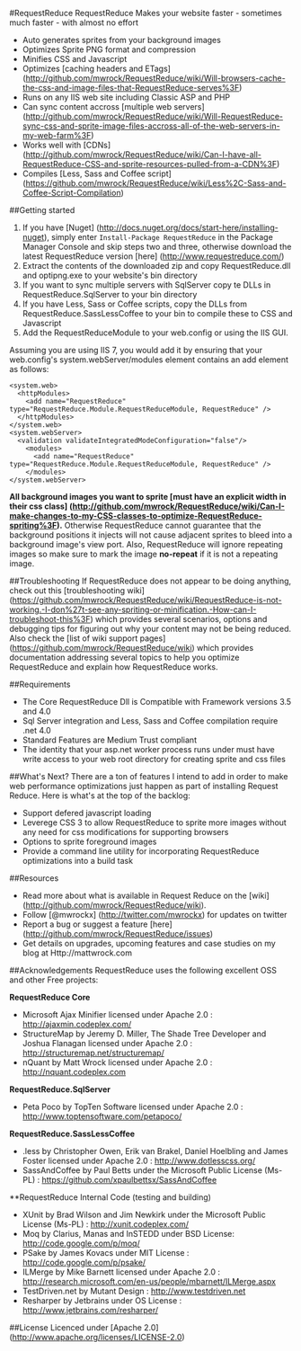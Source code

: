 #RequestReduce
RequestReduce Makes your website faster - sometimes much faster - with almost no effort

* Auto generates sprites from your background images
* Optimizes Sprite PNG format and compression
* Minifies CSS and Javascript
* Optimizes [caching headers and ETags] (http://github.com/mwrock/RequestReduce/wiki/Will-browsers-cache-the-css-and-image-files-that-RequestReduce-serves%3F)
* Runs on any IIS web site including Classic ASP and PHP
* Can sync content accross [multiple web servers] (http://github.com/mwrock/RequestReduce/wiki/Will-RequestReduce-sync-css-and-sprite-image-files-accross-all-of-the-web-servers-in-my-web-farm%3F)
* Works well with [CDNs] (http://github.com/mwrock/RequestReduce/wiki/Can-I-have-all-RequestReduce-CSS-and-sprite-resources-pulled-from-a-CDN%3F)
* Compiles [Less, Sass and Coffee script] (https://github.com/mwrock/RequestReduce/wiki/Less%2C-Sass-and-Coffee-Script-Compilation)

##Getting started
1. If you have [Nuget] (http://docs.nuget.org/docs/start-here/installing-nuget), simply enter `Install-Package RequestReduce` in the Package Manager Console and skip steps two and three, otherwise download the latest RequestReduce version [here] (http://www.requestreduce.com/)
2. Extract the contents of the downloaded zip and copy RequestReduce.dll and optipng.exe to your website's bin directory
3. If you want to sync multiple servers with SqlServer copy te DLLs in RequestReduce.SqlServer to your bin directory
4. If you have Less, Sass or Coffee scripts, copy the DLLs from RequestReduce.SassLessCoffee to your bin to compile these to CSS and Javascript
5. Add the RequestReduceModule to your web.config or using the IIS GUI. 

Assuming you are using IIS 7, you would add it by ensuring that your web.config's system.webServer/modules element contains an add element as follows:

    <system.web>
      <httpModules>
        <add name="RequestReduce" type="RequestReduce.Module.RequestReduceModule, RequestReduce" />
      </httpModules>
    </system.web>
    <system.webServer>
      <validation validateIntegratedModeConfiguration="false"/>  
		<modules>
          <add name="RequestReduce" type="RequestReduce.Module.RequestReduceModule, RequestReduce" />
		</modules>
	</system.webServer>

**All background images you want to sprite [must have an explicit width in their css class] (http://github.com/mwrock/RequestReduce/wiki/Can-I-make-changes-to-my-CSS-classes-to-optimize-RequestReduce-spriting%3F).** Otherwise RequestReduce cannot guarantee that the background positions it injects will not cause adjacent sprites to bleed into a background image's view port. Also, RequestReduce will ignore repeating images so make sure to mark the image **no-repeat** if it is not a repeating image.

##Troubleshooting
If RequestReduce does not appear to be doing anything, check out this [troubleshooting wiki] (https://github.com/mwrock/RequestReduce/wiki/RequestReduce-is-not-working.-I-don%27t-see-any-spriting-or-minification.-How-can-I-troubleshoot-this%3F) which provides several scenarios, options and debugging tips for figuring out why your content may not be being reduced. Also check the [list of wiki support pages] (https://github.com/mwrock/RequestReduce/wiki) which provides documentation addressing several topics to help you optimize RequestReduce and explain how RequestReduce works.

##Requirements
* The Core RequestReduce Dll is Compatible with Framework versions 3.5 and 4.0
* Sql Server integration and Less, Sass and Coffee compilation require .net 4.0
* Standard Features are Medium Trust compliant
* The identity that your asp.net worker process runs under must have write access to your web root directory for creating sprite and css files

##What's Next?
There are a ton of features I intend to add in order to make web performance optimizations just happen as part of installing Request Reduce. Here is what's at the top of the backlog:

* Support defered javascript loading
* Leverege CSS 3 to allow RequestReduce to sprite more images without any need for css modifications for supporting browsers
* Options to sprite foreground images
* Provide a command line utility for incorporating RequestReduce optimizations into a build task

##Resources
* Read more about what is available in Request Reduce on the [wiki] (http://github.com/mwrock/RequestReduce/wiki).
* Follow [@mwrockx] (http://twitter.com/mwrockx) for updates on twitter
* Report a bug or suggest a feature [here] (http://github.com/mwrock/RequestReduce/issues)
* Get details on upgrades, upcoming features and case studies on my blog at Http://mattwrock.com

##Acknowledgements
RequestReduce uses the following excellent OSS and other Free projects:

**RequestReduce Core**
* Microsoft Ajax Minifier licensed under Apache 2.0 : http://ajaxmin.codeplex.com/
* StructureMap by Jeremy D. Miller, The Shade Tree Developer and Joshua Flanagan licensed under Apache 2.0 : http://structuremap.net/structuremap/
* nQuant by Matt Wrock licensed under Apache 2.0 : http://nquant.codeplex.com

**RequestReduce.SqlServer**
* Peta Poco by TopTen Software licensed under Apache 2.0 : http://www.toptensoftware.com/petapoco/

**RequestReduce.SassLessCoffee**
* .less by Christopher Owen, Erik van Brakel, Daniel Hoelbling and James Foster licensed under Apache 2.0 : http://www.dotlesscss.org/
* SassAndCoffee by Paul Betts under the Microsoft Public License (Ms-PL) : https://github.com/xpaulbettsx/SassAndCoffee

**RequestReduce Internal Code (testing and building)
* XUnit by Brad Wilson and Jim Newkirk under the Microsoft Public License (Ms-PL) : http://xunit.codeplex.com/
* Moq by Clarius, Manas and InSTEDD under BSD License: http://code.google.com/p/moq/
* PSake by James Kovacs under MIT License : http://code.google.com/p/psake/
* ILMerge by Mike Barnett licensed under Apache 2.0 : http://research.microsoft.com/en-us/people/mbarnett/ILMerge.aspx
* TestDriven.net by Mutant Design : http://www.testdriven.net
* Resharper by Jetbrains under OS License : http://www.jetbrains.com/resharper/

##License
Licenced under [Apache 2.0] (http://www.apache.org/licenses/LICENSE-2.0)
